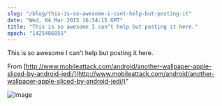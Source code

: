 ```yaml
---
slug: "/blog/this-is-so-awesome-i-cant-help-but-posting-it"
date: "Wed, 04 Mar 2015 16:34:15 GMT"
title: "This is so awesome I can’t help but posting it here."
epoch: "1425486855"
---
```


This is so awesome I can’t help but posting it here.

From [http://www.mobileattack.com/android/another-wallpaper-apple-sliced-by-android-jedi/](http://www.mobileattack.com/android/another-wallpaper-apple-sliced-by-android-jedi/)"

![Image](https://64.media.tumblr.com/5e003a545527fe2f1e5349f6630cf612/tumblr_nkp4p3HvW21qz65w3o1_1280.jpg)